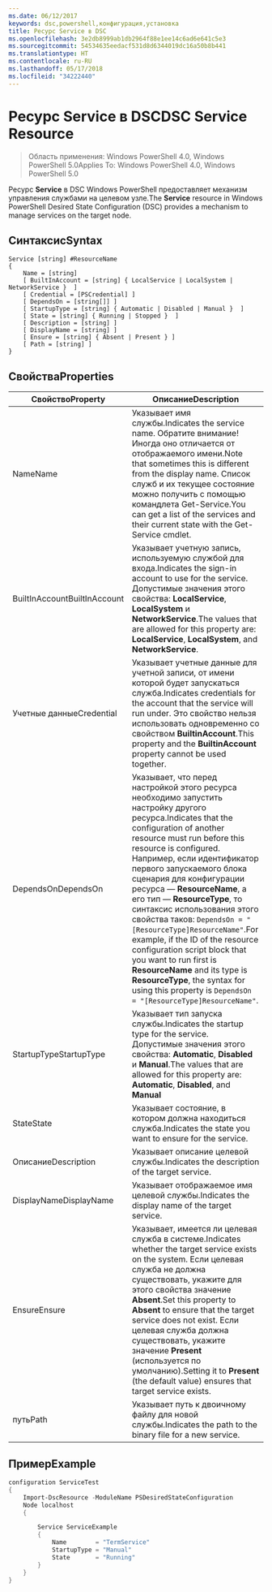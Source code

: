 ```yaml
---
ms.date: 06/12/2017
keywords: dsc,powershell,конфигурация,установка
title: Ресурс Service в DSC
ms.openlocfilehash: 3e2db8999ab1db2964f88e1ee14c6ad6e641c5e3
ms.sourcegitcommit: 54534635eedacf531d8d6344019dc16a50b8b441
ms.translationtype: HT
ms.contentlocale: ru-RU
ms.lasthandoff: 05/17/2018
ms.locfileid: "34222440"
---
```

# <a name="dsc-service-resource"></a><span data-ttu-id="5001a-103">Ресурс Service в DSC</span><span class="sxs-lookup"><span data-stu-id="5001a-103">DSC Service Resource</span></span>

> <span data-ttu-id="5001a-104">Область применения: Windows PowerShell 4.0, Windows PowerShell 5.0</span><span class="sxs-lookup"><span data-stu-id="5001a-104">Applies To: Windows PowerShell 4.0, Windows PowerShell 5.0</span></span>


<span data-ttu-id="5001a-105">Ресурс **Service** в DSC Windows PowerShell предоставляет механизм управления службами на целевом узле.</span><span class="sxs-lookup"><span data-stu-id="5001a-105">The **Service** resource in Windows PowerShell Desired State Configuration (DSC) provides a mechanism to manage services on the target node.</span></span>

## <a name="syntax"></a><span data-ttu-id="5001a-106">Синтаксис</span><span class="sxs-lookup"><span data-stu-id="5001a-106">Syntax</span></span>

```
Service [string] #ResourceName
{
    Name = [string]
    [ BuiltInAccount = [string] { LocalService | LocalSystem | NetworkService }  ]
    [ Credential = [PSCredential] ]
    [ DependsOn = [string[]] ]
    [ StartupType = [string] { Automatic | Disabled | Manual }  ]
    [ State = [string] { Running | Stopped }  ]
    [ Description = [string] ]
    [ DisplayName = [string] ]
    [ Ensure = [string] { Absent | Present } ]
    [ Path = [string] ]
}
```

## <a name="properties"></a><span data-ttu-id="5001a-107">Свойства</span><span class="sxs-lookup"><span data-stu-id="5001a-107">Properties</span></span>

|  <span data-ttu-id="5001a-108">Свойство</span><span class="sxs-lookup"><span data-stu-id="5001a-108">Property</span></span>  |  <span data-ttu-id="5001a-109">Описание</span><span class="sxs-lookup"><span data-stu-id="5001a-109">Description</span></span>   |
|---|---|
| <span data-ttu-id="5001a-110">Name</span><span class="sxs-lookup"><span data-stu-id="5001a-110">Name</span></span>| <span data-ttu-id="5001a-111">Указывает имя службы.</span><span class="sxs-lookup"><span data-stu-id="5001a-111">Indicates the service name.</span></span> <span data-ttu-id="5001a-112">Обратите внимание! Иногда оно отличается от отображаемого имени.</span><span class="sxs-lookup"><span data-stu-id="5001a-112">Note that sometimes this is different from the display name.</span></span> <span data-ttu-id="5001a-113">Список служб и их текущее состояние можно получить с помощью командлета Get-Service.</span><span class="sxs-lookup"><span data-stu-id="5001a-113">You can get a list of the services and their current state with the Get-Service cmdlet.</span></span>|
| <span data-ttu-id="5001a-114">BuiltInAccount</span><span class="sxs-lookup"><span data-stu-id="5001a-114">BuiltInAccount</span></span>| <span data-ttu-id="5001a-115">Указывает учетную запись, используемую службой для входа.</span><span class="sxs-lookup"><span data-stu-id="5001a-115">Indicates the sign-in account to use for the service.</span></span> <span data-ttu-id="5001a-116">Допустимые значения этого свойства: **LocalService**, **LocalSystem** и **NetworkService**.</span><span class="sxs-lookup"><span data-stu-id="5001a-116">The values that are allowed for this property are: **LocalService**, **LocalSystem**, and **NetworkService**.</span></span>|
| <span data-ttu-id="5001a-117">Учетные данные</span><span class="sxs-lookup"><span data-stu-id="5001a-117">Credential</span></span>| <span data-ttu-id="5001a-118">Указывает учетные данные для учетной записи, от имени которой будет запускаться служба.</span><span class="sxs-lookup"><span data-stu-id="5001a-118">Indicates credentials for the account that the service will run under.</span></span> <span data-ttu-id="5001a-119">Это свойство нельзя использовать одновременно со свойством __BuiltinAccount__.</span><span class="sxs-lookup"><span data-stu-id="5001a-119">This property and the __BuiltinAccount__ property cannot be used together.</span></span>|
| <span data-ttu-id="5001a-120">DependsOn</span><span class="sxs-lookup"><span data-stu-id="5001a-120">DependsOn</span></span>| <span data-ttu-id="5001a-121">Указывает, что перед настройкой этого ресурса необходимо запустить настройку другого ресурса.</span><span class="sxs-lookup"><span data-stu-id="5001a-121">Indicates that the configuration of another resource must run before this resource is configured.</span></span> <span data-ttu-id="5001a-122">Например, если идентификатор первого запускаемого блока сценария для конфигурации ресурса — __ResourceName__, а его тип — __ResourceType__, то синтаксис использования этого свойства таков: `DependsOn = "[ResourceType]ResourceName"`.</span><span class="sxs-lookup"><span data-stu-id="5001a-122">For example, if the ID of the resource configuration script block that you want to run first is __ResourceName__ and its type is __ResourceType__, the syntax for using this property is `DependsOn = "[ResourceType]ResourceName"`.</span></span>|
| <span data-ttu-id="5001a-123">StartupType</span><span class="sxs-lookup"><span data-stu-id="5001a-123">StartupType</span></span>| <span data-ttu-id="5001a-124">Указывает тип запуска службы.</span><span class="sxs-lookup"><span data-stu-id="5001a-124">Indicates the startup type for the service.</span></span> <span data-ttu-id="5001a-125">Допустимые значения этого свойства: **Automatic**, **Disabled** и **Manual**.</span><span class="sxs-lookup"><span data-stu-id="5001a-125">The values that are allowed for this property are: **Automatic**, **Disabled**, and **Manual**</span></span>|
| <span data-ttu-id="5001a-126">State</span><span class="sxs-lookup"><span data-stu-id="5001a-126">State</span></span>| <span data-ttu-id="5001a-127">Указывает состояние, в котором должна находиться служба.</span><span class="sxs-lookup"><span data-stu-id="5001a-127">Indicates the state you want to ensure for the service.</span></span>|
| <span data-ttu-id="5001a-128">Описание</span><span class="sxs-lookup"><span data-stu-id="5001a-128">Description</span></span> | <span data-ttu-id="5001a-129">Указывает описание целевой службы.</span><span class="sxs-lookup"><span data-stu-id="5001a-129">Indicates the description of the target service.</span></span>|
| <span data-ttu-id="5001a-130">DisplayName</span><span class="sxs-lookup"><span data-stu-id="5001a-130">DisplayName</span></span> | <span data-ttu-id="5001a-131">Указывает отображаемое имя целевой службы.</span><span class="sxs-lookup"><span data-stu-id="5001a-131">Indicates the display name of the target service.</span></span>|
| <span data-ttu-id="5001a-132">Ensure</span><span class="sxs-lookup"><span data-stu-id="5001a-132">Ensure</span></span> | <span data-ttu-id="5001a-133">Указывает, имеется ли целевая служба в системе.</span><span class="sxs-lookup"><span data-stu-id="5001a-133">Indicates whether the target service exists on the system.</span></span> <span data-ttu-id="5001a-134">Если целевая служба не должна существовать, укажите для этого свойства значение **Absent**.</span><span class="sxs-lookup"><span data-stu-id="5001a-134">Set this property to **Absent** to ensure that the target service does not exist.</span></span> <span data-ttu-id="5001a-135">Если целевая служба должна существовать, укажите значение **Present** (используется по умолчанию).</span><span class="sxs-lookup"><span data-stu-id="5001a-135">Setting it to **Present** (the default value) ensures that target service exists.</span></span>|
| <span data-ttu-id="5001a-136">путь</span><span class="sxs-lookup"><span data-stu-id="5001a-136">Path</span></span> | <span data-ttu-id="5001a-137">Указывает путь к двоичному файлу для новой службы.</span><span class="sxs-lookup"><span data-stu-id="5001a-137">Indicates the path to the binary file for a new service.</span></span>|

## <a name="example"></a><span data-ttu-id="5001a-138">Пример</span><span class="sxs-lookup"><span data-stu-id="5001a-138">Example</span></span>

```powershell
configuration ServiceTest
{
    Import-DscResource -ModuleName PSDesiredStateConfiguration
    Node localhost
    {

        Service ServiceExample
        {
            Name        = "TermService"
            StartupType = "Manual"
            State       = "Running"
        }
    }
}
```